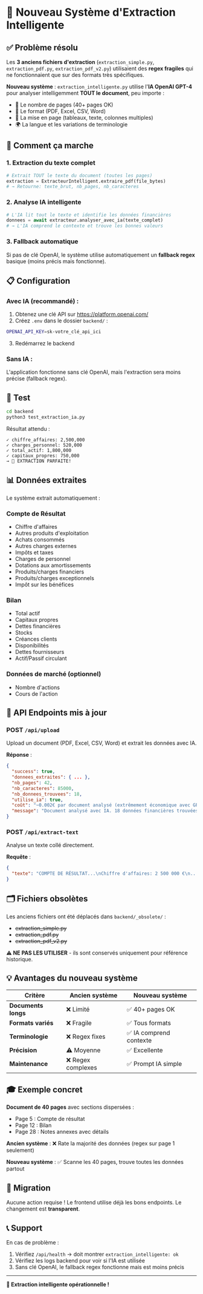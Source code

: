 # 🎯 Nouveau Système d'Extraction Intelligente

## ✅ Problème résolu

Les **3 anciens fichiers d'extraction** (`extraction_simple.py`, `extraction_pdf.py`, `extraction_pdf_v2.py`) utilisaient des **regex fragiles** qui ne fonctionnaient que sur des formats très spécifiques.

**Nouveau système** : `extraction_intelligente.py` utilise l'**IA OpenAI GPT-4** pour analyser intelligemment **TOUT le document**, peu importe :
- 📄 Le nombre de pages (40+ pages OK)
- 📐 Le format (PDF, Excel, CSV, Word)
- 🎨 La mise en page (tableaux, texte, colonnes multiples)
- 🌍 La langue et les variations de terminologie

## 🚀 Comment ça marche

### 1. Extraction du texte complet
```python
# Extrait TOUT le texte du document (toutes les pages)
extraction = ExtracteurIntelligent.extraire_pdf(file_bytes)
# → Retourne: texte_brut, nb_pages, nb_caracteres
```

### 2. Analyse IA intelligente
```python
# L'IA lit tout le texte et identifie les données financières
donnees = await extracteur.analyser_avec_ia(texte_complet)
# → L'IA comprend le contexte et trouve les bonnes valeurs
```

### 3. Fallback automatique
Si pas de clé OpenAI, le système utilise automatiquement un **fallback regex** basique (moins précis mais fonctionne).

## 📋 Configuration

### Avec IA (recommandé) :
1. Obtenez une clé API sur https://platform.openai.com/
2. Créez `.env` dans le dossier `backend/` :
```bash
OPENAI_API_KEY=sk-votre_clé_api_ici
```
3. Redémarrez le backend

### Sans IA :
L'application fonctionne sans clé OpenAI, mais l'extraction sera moins précise (fallback regex).

## 🧪 Test

```bash
cd backend
python3 test_extraction_ia.py
```

Résultat attendu :
```
✓ chiffre_affaires: 2,500,000
✓ charges_personnel: 520,000
✓ total_actif: 1,800,000
✓ capitaux_propres: 750,000
→ 🎉 EXTRACTION PARFAITE!
```

## 📊 Données extraites

Le système extrait automatiquement :

### Compte de Résultat
- Chiffre d'affaires
- Autres produits d'exploitation
- Achats consommés
- Autres charges externes
- Impôts et taxes
- Charges de personnel
- Dotations aux amortissements
- Produits/charges financiers
- Produits/charges exceptionnels
- Impôt sur les bénéfices

### Bilan
- Total actif
- Capitaux propres
- Dettes financières
- Stocks
- Créances clients
- Disponibilités
- Dettes fournisseurs
- Actif/Passif circulant

### Données de marché (optionnel)
- Nombre d'actions
- Cours de l'action

## 🔧 API Endpoints mis à jour

### POST `/api/upload`
Upload un document (PDF, Excel, CSV, Word) et extrait les données avec IA.

**Réponse** :
```json
{
  "success": true,
  "donnees_extraites": { ... },
  "nb_pages": 42,
  "nb_caracteres": 85000,
  "nb_donnees_trouvees": 18,
  "utilise_ia": true,
  "coût": "~0.002€ par document analysé (extrêmement économique avec GPT-4)",
  "message": "Document analysé avec IA. 18 données financières trouvées."
}
```

### POST `/api/extract-text`
Analyse un texte collé directement.

**Requête** :
```json
{
  "texte": "COMPTE DE RÉSULTAT...\nChiffre d'affaires: 2 500 000 €\n..."
}
```

## 🗂️ Fichiers obsolètes

Les anciens fichiers ont été déplacés dans `backend/_obsolete/` :
- ~~extraction_simple.py~~
- ~~extraction_pdf.py~~
- ~~extraction_pdf_v2.py~~

**⚠️ NE PAS LES UTILISER** - ils sont conservés uniquement pour référence historique.

## 💡 Avantages du nouveau système

| Critère | Ancien système | Nouveau système |
|---------|---------------|-----------------|
| **Documents longs** | ❌ Limité | ✅ 40+ pages OK |
| **Formats variés** | ❌ Fragile | ✅ Tous formats |
| **Terminologie** | ❌ Regex fixes | ✅ IA comprend contexte |
| **Précision** | ⚠️ Moyenne | ✅ Excellente |
| **Maintenance** | ❌ Regex complexes | ✅ Prompt IA simple |

## 🎓 Exemple concret

**Document de 40 pages** avec sections dispersées :
- Page 5 : Compte de résultat
- Page 12 : Bilan
- Page 28 : Notes annexes avec détails

**Ancien système** : ❌ Rate la majorité des données (regex sur page 1 seulement)

**Nouveau système** : ✅ Scanne les 40 pages, trouve toutes les données partout

## 🔄 Migration

Aucune action requise ! Le frontend utilise déjà les bons endpoints. Le changement est **transparent**.

## 📞 Support

En cas de problème :
1. Vérifiez `/api/health` → doit montrer `extraction_intelligente: ok`
2. Vérifiez les logs backend pour voir si l'IA est utilisée
3. Sans clé OpenAI, le fallback regex fonctionne mais est moins précis

---

**🎉 Extraction intelligente opérationnelle !**
